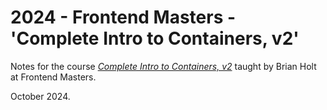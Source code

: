 # 2024 - Frontend Masters - 'Complete Intro to Containers, v2'

Notes for the course *[Complete Intro to Containers, v2](https://frontendmasters.com/courses/complete-intro-containers-v2/)* taught by Brian Holt at Frontend Masters.

October 2024.

